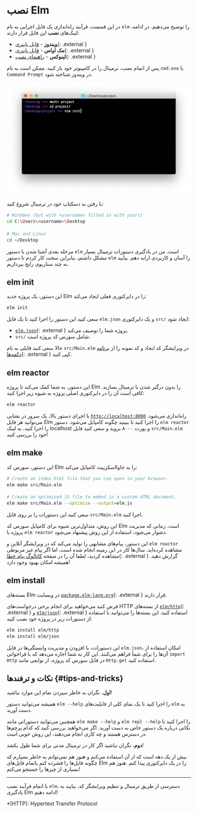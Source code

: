 # نصب Elm

در این قسمت، فرآیند راه‌اندازی یک فایل اجرایی به نام `elm` را توضیح می‌دهیم. در ادامه، لینک‌های **نصب** این فایل قرار دارند:

- **ویندوز** - [فایل باینری](https://github.com/elm/compiler/releases/download/0.19.1/installer-for-windows.exe){: .external }
- **مک اواس** - [فایل باینری](https://github.com/elm/compiler/releases/download/0.19.1/installer-for-mac.pkg){: .external }
- **لینوکس** - [راهنمای نصب](https://github.com/elm/compiler/blob/master/installers/linux/README.md){: .external }

پس از اتمام نصب، ترمینال را در کامپیوتر خود باز کنید. ممکن است به نام `cmd.exe` یا `Command Prompt` در ویندوز شناخته شود.

![ترمینال](../assets/images/terminal.webp)

با رفتن به دسکتاپ خود در ترمینال شروع کنید:

```bash
# Windows (but with <username> filled in with yours)
cd C:\Users\<username>\Desktop

# Mac and Linux
cd ~/Desktop
```

مرحله بعدی آشنا شدن با دستور `elm` است. من در یادگیری دستورات ترمینال بسیار مشکل داشتم، بنابراین سخت کار کردم تا دستور `elm` را آسان و کاربردی ارایه دهم. بیایید به چند سناریوی رایج بپردازیم.

## elm init
این دستور، یک پروژه جدید Elm را در دایرکتوری فعلی ایجاد می‌کند:

```bash
elm init
```

سعی کنید این دستور را اجرا کنید تا یک فایل `elm.json` و یک دایرکتوری `src/` ایجاد شود:

- [`elm.json`][elm.json]{: .external } پروژه شما را توصیف می‌کند.
- `src/` شامل سورس کد پروژه است.

حالا سعی کنید فایلی به نام `src/Main.elm` در ویرایشگر کد ایجاد و کد نمونه را از [برنامه دکمه‌ها][examples-buttons]{: .external } کپی کنید.

## elm reactor

این دستور، به شما کمک می‌کند تا پروژه Elm را بدون درگیر شدن با ترمینال بسازید. کافی است آن را در دایرکتوری اصلی پروژه به شیوه زیر اجرا کنید:

```bash
elm reactor
```

با اجرای دستور بالا، یک سرور در نشانی [`http://localhost:8000`][localhost] راه‌اندازی می‌شود. می‌توانید هر فایل Elm را اجرا کنید تا ببینید چگونه کامپایل می‌شود. دستور `elm reactor` را اجرا کنید، به لینک localhost و پورت ۸۰۰۰ بروید و سعی کنید فایل `src/Main.elm` خود را بررسی کنید!

## elm make

این دستور، سورس کد Elm را به جاوااسکریپت کامپایل می‌کند:

```bash
# Create an index.html file that you can open in your browser.
elm make src/Main.elm

# Create an optimized JS file to embed in a custom HTML document.
elm make src/Main.elm --optimize --output=elm.js
```

سعی کنید این دستورات را بر روی فایل `src/Main.elm` اجرا کنید.

این روش، متداول‌ترین شیوه برای کامپایل سورس کد Elm است. زمانی که مدیریت پروژه با `elm reactor` دشوار می‌شود، استفاده از این روش پیشنهاد می‌شود.

این دستور، پیام‌های مشابهی را تولید می‌کند که در ویرایشگر آنلاین و `elm reactor` مشاهده کرده‌اید. سال‌ها کار در این زمینه انجام شده است، اما اگر پیام غیر مربوطی مشاهده کردید، لطفا آن را در صفحه [کاتالوگ پیام خطا][error-message-catalog]{: .external } گزارش دهید. همیشه امکان بهبود وجود دارد!

## elm install

بسته‌های Elm در وبسایت [`package.elm-lang.org`][elm-packages]{: .external } قرار دارند.

فرض کنید می‌خواهید برای انجام برخی درخواست‌های HTTP از بسته‌های [`elm/http`][elm-http]{: .external } و [`elm/json`][elm-json]{: .external } استفاده کنید. این بسته‌ها را می‌توانید با استفاده از دستورات زیر در پروژه خود نصب کنید:

```bash
elm install elm/http
elm install elm/json
```

این دستورات، با افزودن و مدیریت وابستگی‌ها در فایل `elm.json`، امکان استفاده از آن‌ها را برای شما فراهم می‌کنند. این کار به شما اجازه می‌دهد که با فراخوانی `import Http` در فایل سورس کد پروژه، از توابعی مانند `Http.get` استفاده کنید.

## نکات و ترفندها {#tips-and-tricks}

**اول**، نگران به خاطر سپردن تمام این موارد نباشید!

همیشه می‌توانید دستور `elm --help` را اجرا کنید تا یک نمای کلی از قابلیت‌های `elm` به دست آورید.

همچنین می‌توانید دستوراتی مانند `elm make --help` و `elm repl --help` را اجرا کنید تا نکاتی درباره یک دستور خاص به دست آورید. اگر می‌خواهید بررسی کنید که کدام پرچم‌ها در دسترس هستند و چه کاری انجام می‌دهند، این روش خوبی است.

**دوم**، نگران نباشید اگر کار در ترمینال مدتی برای شما طول بکشد!

بیش از یک دهه است که از آن استفاده می‌کنم و هنوز هم نمی‌توانم به خاطر بسپارم که چگونه فایل‌ها را فشرده کنم یاتمام فایل‌های Elm را در یک دایرکتوری پیدا کنم. هنوز هم بسیاری از چیزها را جستجو می‌کنم!

* * *

با اتمام فرآیند نصب `elm`، دسترسی از طریق ترمینال و تنظیم ویرایشگر کد، بیایید به یادگیری Elm ادامه دهیم!

*[HTTP]: Hypertext Transfer Protocol

[elm.json]: https://github.com/elm/compiler/blob/master/docs/elm.json/application.md
[examples-buttons]: https://elm-lang.org/examples/buttons
[localhost]: http://localhost:8000
[error-message-catalog]: https://github.com/elm/error-message-catalog/issues
[elm-packages]: https://package.elm-lang.org
[elm-http]: https://package.elm-lang.org/packages/elm/http/latest
[elm-json]: https://package.elm-lang.org/packages/elm/json/latest